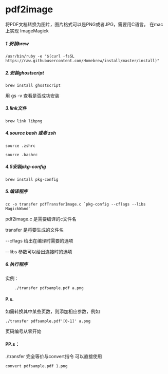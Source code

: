 # pdf2image

将PDF文档转换为图片，图片格式可以是PNG或者JPG，需要用C语言。 在mac上实现
ImageMagick

##### 1.安装brew

	/usr/bin/ruby -e "$(curl -fsSL https://raw.githubusercontent.com/Homebrew/install/master/install)" 

##### 2.安装ghostscript

	brew install ghostscript
用 gs -v 查看是否成功安装

##### 3.link文件

	brew link libpng

##### 4.source bash 或者 zsh

	source .zshrc 
	
	source .bashrc

##### 4.5安装pkg-config

	brew install pkg-config

##### 5.编译程序

	cc -o transfer pdfTransferImage.c `pkg-config --cflags --libs MagickWand` 

pdf2image.c 是需要编译的c文件名  

transfer 是将要生成的文件名  

--cflags 给出在编译时需要的选项  

–-libs 参数可以给出连接时的选项

##### 6.执行程序
实例：
		
		./transfer pdfsample.pdf a.png 

#### P.s.
如需转换其中某些页数，则添加相应参数，例如

	./transfer pdfsample.pdf'[0-1]' a.png
页码编号从零开始

#### PP.s：

./transfer 完全等价与convert指令
可以直接使用

	convert pdfsample.pdf 1.png
